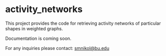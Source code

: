# activity_networks

This project provides the code for retrieving activity networks of particular shapes in weighted graphs.

Documentation is coming soon.

For any inquiries please contact: smnikol@bu.edu

